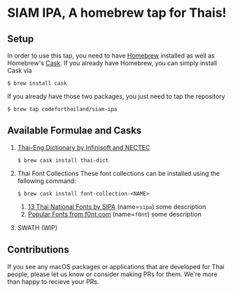 # SIAM IPA, A homebrew tap for Thais!

## Setup
In order to use this tap, you need to have [Homebrew][1] installed as well as Homebrew's [Cask][2]. If you already have Homebrew, you can simply install Cask via 
```
$ brew install cask
```

If you already have those two packages, you just need to tap the repository
```
$ brew tap codeforthailand/siam-ipa
```

## Available Formulae and Casks
1. [Thai-Eng Dictionary by Infinisoft and NECTEC][thai-dict]
    ```
    $ brew cask install thai-dict
    ```
2. Thai Font Collections
    These font collections can be installed using the following command:
    ```
    $ brew cask install font-collection-<NAME>
    ```
   1. [13 Thai National Fonts by SIPA][sipa-font] (name=`sipa`)
    some description
   2. [Popular Fonts from f0nt.com][f0nt] (name=`f0nt`)
    some description

3. SWATH (WIP)

## Contributions
If you see any macOS packages or applications that are developed for Thai people, please let us know or consider making PRs for them. We're more than happy to recieve your PRs.


[1]: https://brew.sh
[2]: https://github.com/Homebrew/homebrew-cask
[thai-dict]: https://www.macthai.com/2015/11/05/install-dictionary-th-en-on-mac-osx/
[sipa-font]: https://www.nstda.or.th/th/news/12102-thai-font
[f0nt]: https://www.f0nt.com
